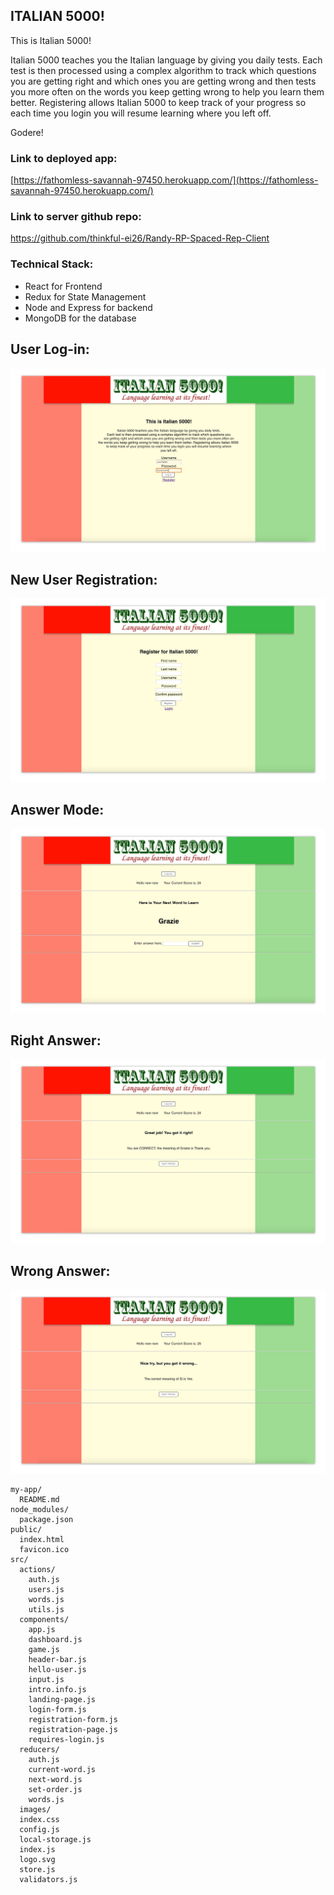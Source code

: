 ## ITALIAN 5000!

This is Italian 5000!

Italian 5000 teaches you the Italian language by giving you daily tests.
Each test is then processed using a complex algorithm to track which questions you are getting right and which ones you are getting wrong and then tests you more often on the words you keep getting wrong to help you learn them better. Registering allows Italian 5000 to keep track of your progress so each time you login you will resume learning where you left off.

Godere!

### Link to deployed app: 
[https://fathomless-savannah-97450.herokuapp.com/](https://fathomless-savannah-97450.herokuapp.com/)

### Link to server github repo:
https://github.com/thinkful-ei26/Randy-RP-Spaced-Rep-Client



### Technical Stack:
- React for Frontend
- Redux for State Management
- Node and Express for backend
- MongoDB for the database

## User Log-in:
![](src/images/screen_shot_01.jpg)

## New User Registration:
![](src/images/screen_shot_02.jpg)

## Answer Mode:
![](src/images/screen_shot_03.jpg)

## Right Answer:
![](src/images/screen_shot_04.jpg)

## Wrong Answer:
![](src/images/screen_shot_05.jpg)




```
my-app/
  README.md
node_modules/
  package.json
public/
  index.html
  favicon.ico
src/
  actions/
    auth.js
    users.js 
    words.js
    utils.js
  components/
    app.js
    dashboard.js
    game.js
    header-bar.js
    hello-user.js
    input.js
    intro.info.js
    landing-page.js
    login-form.js
    registration-form.js
    registration-page.js
    requires-login.js
  reducers/
    auth.js
    current-word.js
    next-word.js
    set-order.js
    words.js
  images/
  index.css
  config.js
  local-storage.js
  index.js
  logo.svg
  store.js
  validators.js
```



